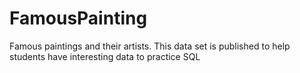 # FamousPainting
Famous paintings and their artists. This data set is published to help students have interesting data to practice SQL
